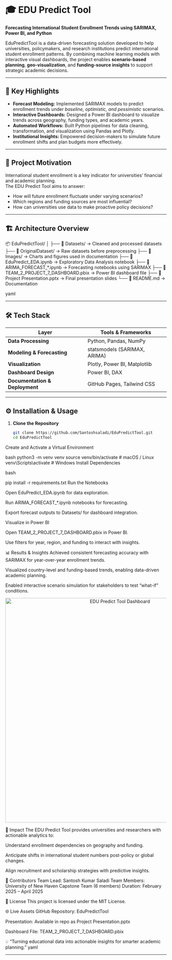 # 🎓 EDU Predict Tool

**Forecasting International Student Enrollment Trends using SARIMAX, Power BI, and Python**

EduPredictTool is a data-driven forecasting solution developed to help universities, policymakers, and research institutions predict international student enrollment patterns. By combining machine learning models with interactive visual dashboards, the project enables **scenario-based planning**, **geo-visualization**, and **funding-source insights** to support strategic academic decisions.

---

## 🚀 Key Highlights

- **Forecast Modeling:** Implemented SARIMAX models to predict enrollment trends under *baseline, optimistic, and pessimistic* scenarios.  
- **Interactive Dashboards:** Designed a Power BI dashboard to visualize trends across geography, funding types, and academic years.  
- **Automated Workflows:** Built Python pipelines for data cleaning, transformation, and visualization using Pandas and Plotly.  
- **Institutional Insights:** Empowered decision-makers to simulate future enrollment shifts and plan budgets more effectively.  

---

## 🧠 Project Motivation

International student enrollment is a key indicator for universities’ financial and academic planning.  
The EDU Predict Tool aims to answer:
- How will future enrollment fluctuate under varying scenarios?  
- Which regions and funding sources are most influential?  
- How can universities use data to make proactive policy decisions?  

---

## 🏗️ Architecture Overview

📦 EduPredictTool/
│
├── 📂 Datasets/ → Cleaned and processed datasets
├── 📂 OriginalDataset/ → Raw datasets before preprocessing
├── 📂 Images/ → Charts and figures used in documentation
├── 📜 EduPredict_EDA.ipynb → Exploratory Data Analysis notebook
├── 📜 ARIMA_FORECAST_*.ipynb → Forecasting notebooks using SARIMAX
├── 📜 TEAM_2_PROJECT_7_DASHBOARD.pbix → Power BI dashboard file
├── 📜 Project Presentation.pptx → Final presentation slides
└── 📜 README.md → Documentation

yaml

---

## 🛠️ Tech Stack

| Layer | Tools & Frameworks |
|-------|--------------------|
| **Data Processing** | Python, Pandas, NumPy |
| **Modeling & Forecasting** | statsmodels (SARIMAX, ARIMA) |
| **Visualization** | Plotly, Power BI, Matplotlib |
| **Dashboard Design** | Power BI, DAX |
| **Documentation & Deployment** | GitHub Pages, Tailwind CSS |

---

## ⚙️ Installation & Usage

1. **Clone the Repository**
   ```bash
   git clone https://github.com/Santoshsaladi/EduPredictTool.git
   cd EduPredictTool
Create and Activate a Virtual Environment

bash
python3 -m venv venv
source venv/bin/activate      # macOS / Linux
venv\Scripts\activate         # Windows
Install Dependencies

bash

pip install -r requirements.txt
Run the Notebooks

Open EduPredict_EDA.ipynb for data exploration.

Run ARIMA_FORECAST_*.ipynb notebooks for forecasting.

Export forecast outputs to Datasets/ for dashboard integration.

Visualize in Power BI

Open TEAM_2_PROJECT_7_DASHBOARD.pbix in Power BI.

Use filters for year, region, and funding to interact with insights.

📊 Results & Insights
Achieved consistent forecasting accuracy with SARIMAX for year-over-year enrollment trends.

Visualized country-level and funding-based trends, enabling data-driven academic planning.

Enabled interactive scenario simulation for stakeholders to test “what-if” conditions.

<p align="center"> <img src="Images/dashboard_demo.png" alt="EDU Predict Tool Dashboard" width="700"/> </p>
🎯 Impact
The EDU Predict Tool provides universities and researchers with actionable analytics to:

Understand enrollment dependencies on geography and funding.

Anticipate shifts in international student numbers post-policy or global changes.

Align recruitment and scholarship strategies with predictive insights.

👥 Contributors
Team Lead: Santosh Kumar Saladi
Team Members: University of New Haven Capstone Team (6 members)
Duration: February 2025 – April 2025

📜 License
This project is licensed under the MIT License.

🌐 Live Assets
GitHub Repository: EduPredictTool

Presentation: Available in repo as Project Presentation.pptx

Dashboard File: TEAM_2_PROJECT_7_DASHBOARD.pbix

💡 “Turning educational data into actionable insights for smarter academic planning.”
yaml

---

